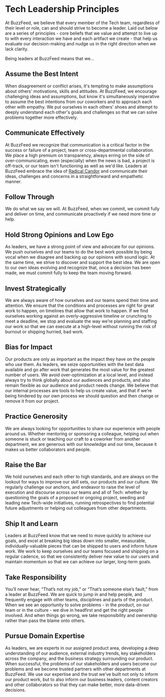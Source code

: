 # Tech Leadership Principles

At BuzzFeed, we believe that every member of the Tech team, regardless of their level or role, can and should strive to become a leader. Laid out below are a series of principles - core beliefs that we value and attempt to live up to with every interaction we have and each artifact we create - that help us evaluate our decision-making and nudge us in the right direction when we lack clarity.

Being leaders at BuzzFeed means that we...

## Assume the Best Intent
When disagreement or conflict arises, it's tempting to make assumptions about others' motivations, skills and attitudes. At BuzzFeed, we encourage challenging ideas and assumptions, but know it's simultaneously imperative to assume the best intentions from our coworkers and to approach each other with empathy. We put ourselves in each others' shoes and attempt to deeply understand each other's goals and challenges so that we can solve problems together more effectively.

## Communicate Effectively
At BuzzFeed we recognize that communication is a critical factor in the success or failure of a project, team or cross-departmental collaboration. We place a high premium on transparency, always erring on the side of over-communicating, even (especially) when the news is bad, a project is off-track, or our team isn't functioning as well as we'd like. Leaders at BuzzFeed embrace the idea of [Radical Candor](http://firstround.com/review/radical-candor-the-surprising-secret-to-being-a-good-boss/) and communicate their ideas, challenges and concerns in a straightforward and empathetic manner.

## Follow Through
We do what we say we will. At BuzzFeed, when we commit, we commit fully and deliver on time, and communicate proactively if we need more time or help.

## Hold Strong Opinions and Low Ego
As leaders, we have a strong point of view and advocate for our opinions. We push ourselves and our teams to do the best work possible by being vocal when we disagree and backing up our opinions with sound logic. At the same time, we strive to discover and support the best idea. We are open to our own ideas evolving and recognize that, once a decision has been made, we must commit fully to keep the team moving forward.

## Invest Strategically
We are always aware of how ourselves and our teams spend their time and attention. We ensure that the conditions and processes are right for great work to happen, on timelines that allow that work to happen. If we find ourselves working against an overly-aggressive timeline or crunching to meet a deadline, we stop and evaluate the way we’re planning and staffing our work so that we can execute at a high-level without running the risk of burnout or shipping hurried, bad work.

## Bias for Impact
Our products are only as important as the impact they have on the people who use them. As leaders, we seize opportunities with the best data available and go after work that generates the most value for the greatest number of users. We avoid over-optimization at a local level, and instead always try to think globally about our audiences and products, and also remain flexible as our audience and product needs change. We believe that our internal processes are tools to help us create value, and that if we’re being hindered by our own process we should question and then change or remove it from our project.

## Practice Generosity
We are always looking for opportunities to share our experience with people around us. Whether mentoring or sponsoring a colleague, helping out when someone is stuck or teaching our craft to a coworker from another department, we are generous with our knowledge and our time, because it makes us better collaborators and people.

## Raise the Bar
We hold ourselves and each other to high standards, and are always on the lookout for ways to improve our skill sets, our products and our culture. We regularly challenge our anchors, and endeavor to raise the level of execution and discourse across our teams and all of Tech: whether by questioning the goals of a proposed or ongoing project, seeding and leading new Tech-wide initiatives, running retrospectives to find potential future adjustments or helping out colleagues from other departments.

## Ship It and Learn
Leaders at BuzzFeed know that we need to move quickly to achieve our goals, and excel at breaking big ideas down into smaller, measurable, individually-valuable pieces that can be shipped to users and inform future work. We work to keep ourselves and our teams focused and shipping on a regular cadence, so that we consistently deliver new value to our users and maintain momentum so that we can achieve our larger, long-term goals.

## Take Responsibility
You’ll never hear, “That’s not my job,” or “That’s someone else’s fault,” from a leader at BuzzFeed. We are quick to jump in and help people, and frequently engage with other teams, disciplines and parts of the product. When we see an opportunity to solve problems - in the product, on our team or in the culture - we dive in headfirst and get the right people involved. And when things go wrong, we take responsibility and ownership rather than pass the blame onto others.

## Pursue Domain Expertise
As leaders, we are experts in our assigned product area, developing a deep understanding of our audience, external industry trends, key stakeholders across the company, and the business strategy surrounding our product. When successful, the problems of our stakeholders and users become our problems and we become trusted partners with other departments at BuzzFeed. We use our expertise and the trust we’ve built not only to inform our product work, but to also inform our business leaders, content creators and other collaborators so that they can make better, more data-driven decisions.
